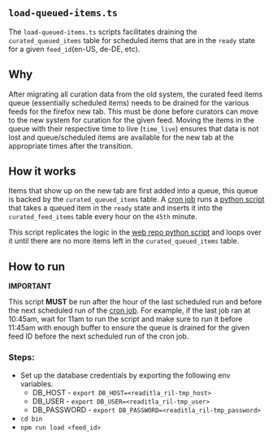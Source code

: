 ## `load-queued-items.ts`
The `load-queued-items.ts` scripts facilitates draining the `curated_queued_items` table for scheduled items that are
in the `ready` state for a given `feed_id`(en-US, de-DE, etc).

## Why
After migrating all curation data from the old system, the curated feed items queue (essentially scheduled
items) needs to be drained for the various feeds for the firefox new tab. This must be done before curators can move 
to the new system for curation for the given feed. Moving the items in the queue with their respective time to live 
(`time_live`) ensures that data is not lost and queue/scheduled items are available for the new tab at the appropriate 
times after the transition.

## How it works
Items that show up on the new tab are first added into a queue, this queue is backed by the `curated_queued_items`
table. A [cron job](https://github.com/Pocket/ansible-playbooks/blob/master/templates/etc/cron.d/Cron-app.crontab.j2#L71)
runs a [python script](https://github.com/Pocket/Web/blob/main/processes/curation/add_feed_items.py) that takes a queued
item in the `ready` state and inserts it into the `curated_feed_items` table every hour on the `45th` minute.

This script replicates the logic in the [web repo python script](https://github.com/Pocket/Web/blob/main/processes/curation/add_feed_items.py)
and loops over it until there are no more items left in the `curated_queued_items` table.

## How to run
**IMPORTANT**

This script **MUST** be run after the hour of the last scheduled run and before the next scheduled run of the
[cron job](https://github.com/Pocket/ansible-playbooks/blob/master/templates/etc/cron.d/Cron-app.crontab.j2#L71).
For example, if the last job ran at 10:45am, wait for 11am to run the script and make sure to run it before 11:45am
with enough buffer to ensure the queue is drained for the given feed ID before the next scheduled run of the cron job.

### Steps:
 - Set up the database credentials by exporting the following env variables.
   - DB_HOST - `export DB_HOST=<readitla_ril-tmp_host>`
   - DB_USER - `export DB_USER=<readitla_ril-tmp_user>`
   - DB_PASSWORD - `export DB_PASSWORD=<readitla_ril-tmp_password>`
 - `cd bin`
 - `npm run load <feed_id>`